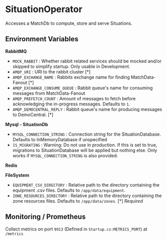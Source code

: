 # SituationOperator

Accesses a MatchDb to compute, store and serve Situations.

## Environment Variables

**RabbitMQ**
- `MOCK_RABBIT` : Whether rabbit related services should be mocked and/or skipped to simplify startup. Only usable in Development.
- `AMQP_URI` : URI to the rabbit cluster [\*]
- `AMQP_EXCHANGE_NAME` : Rabbits exchange name for finding MatchData-Fanout [\*]
- `AMQP_EXCHANGE_CONSUME_QUEUE` : Rabbit queue's name for consuming messages from MatchData-Fanout 
- `AMQP_PREFETCH_COUNT` : Amount of messages to fetch before acknowledging the in-progress messages. Defaults to `1`.
- `AMQP_DEMOCENTRAL_REPLY` : Rabbit queue's name for producing messages to DemoCentral. [\*]

**Mysql - SituationDb**
- `MYSQL_CONNECTION_STRING` : Connection string for the SituationDatabase. Defaults to InMemoryDatabase if unspecified
- `IS_MIGRATING` : Warning: Do not use in production. If this is set to true, migrations to SituationDatabase will be applied but nothing else. Only works if `MYSQL_CONNECTION_STRING` is also provided.

**Redis**

**FileSystem**
- `EQUIPMENT_CSV_DIRECTORY` : Relative path to the directory containing the equipment .csv files. Defaults to `/app/data/equipment`.
- `ZONE_RESOURCES_DIRECTORY` : Relative path to the directory containing the zone resources files. Defaults to `/app/data/zones`.
[\*] *Required*


## Monitoring / Prometheus

Collect metrics on port `9913` (Defined in `Startup.cs:METRICS_PORT`) at `/metrics`
